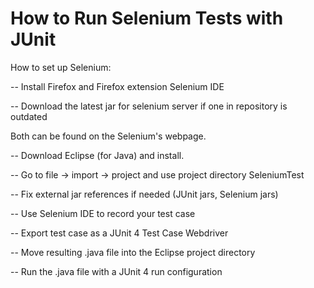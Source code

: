 How to Run Selenium Tests with JUnit
===============

How to set up Selenium:

-- Install Firefox and Firefox extension Selenium IDE

-- Download the latest jar for selenium server if one in repository is outdated

Both can be found on the Selenium's webpage.

-- Download Eclipse (for Java) and install.

-- Go to file -> import -> project and use project directory SeleniumTest

-- Fix external jar references if needed (JUnit jars, Selenium jars)

-- Use Selenium IDE to record your test case

-- Export test case as a JUnit 4 Test Case Webdriver

-- Move resulting .java file into the Eclipse project directory

-- Run the .java file with a JUnit 4 run configuration
